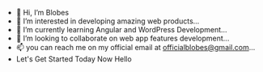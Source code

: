 - 👋 Hi, I’m Blobes
- 👀 I’m interested in developing amazing web products...
- 🌱 I’m currently learning Angular and WordPress Development...
- 💞️ I’m looking to collaborate on web app features development...
- 📫 you can reach me on my official email at officialblobes@gmail.com...
- Let's Get Started Today Now Hello

<!---
Blobes/Blobes is a ✨ special ✨ repository because its `README.md` (this file) appears on your GitHub profile.
You can click the Preview link to take a look at your changes.
--->
